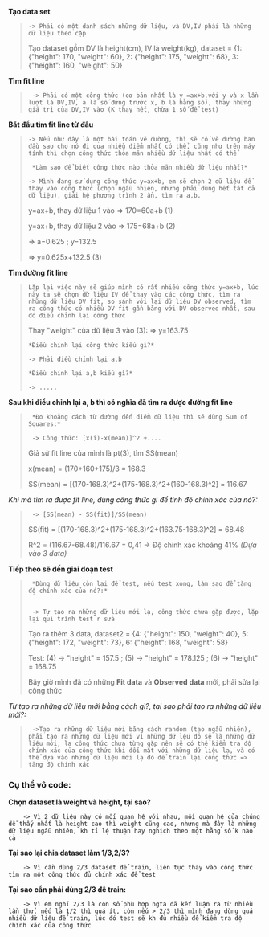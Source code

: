 **Tạo data set**

 >     -> Phải có một danh sách những dữ liệu, và DV,IV phải là những dữ liệu theo cặp
 > Tạo dataset gồm DV là height(cm), IV là weight(kg), dataset = {1: {"height": 170, "weight": 60}, 2: {"height": 175, "weight": 68}, 3: {"height": 160, "weight": 50}

**Tìm fit line**
	
 >      -> Phải có một công thức (cơ bản nhất là y =ax+b,với y và x lần lượt là DV,IV, a là số đứng trước x, b là hằng số), thay những giá trị của DV,IV vào (K thay hết, chừa 1 số để test)

**Bắt đầu tìm fit line từ đâu**
	
>     -> Nếu như đây là một bài toán vẽ đường, thì sẽ cố vẽ đường ban đầu sao cho nó đi qua nhiều điểm nhất có thể, cũng như trên máy tính thì chọn công thức thỏa mãn nhiều dữ liệu nhất có thể
>      	
>      *Làm sao để biết công thức nào thỏa mãn nhiều dữ liệu nhất?*
>	      
>     -> Mình đang sử dụng công thức y=ax+b, em sẽ chọn 2 dữ liệu để thay vào công thức (chọn ngẫu nhiên, nhưng phải dùng hết tất cả dữ liệu), giải hệ phương trình 2 ẩn, tìm ra a,b.
> y=ax+b, thay dữ liệu 1 vào => 170=60a+b (1)
> 
> y=ax+b, thay dữ liệu 2 vào => 175=68a+b (2)
> 
> => a=0.625 ; y=132.5
> 
> => y=0.625x+132.5 (3)

**Tìm đường fit line**
	
>     Lặp lại việc này sẽ giúp mình có rất nhiều công thức y=ax+b, lúc này ta sẽ chọn dữ liệu IV để thay vào các công thức, tìm ra những dữ liệu DV fit, so sánh với lại dữ liệu DV observed, tìm ra công thức có nhiều DV fit gần bằng với DV observed nhất, sau đó điều chỉnh lại công thức
>
> Thay "weight" của dữ liệu 3 vào (3): => y=163.75
> 
>     *Điều chỉnh lại công thức kiểu gì?*
>	
>     -> Phải điều chỉnh lại a,b
>	
>     *Điều chỉnh lại a,b kiểu gì?*
>	
>     -> .....

**Sau khi điều chỉnh lại a, b thì có nghĩa đã tìm ra được đường fit line**
	
>      *Đo khoảng cách từ đường đến điểm dữ liệu thì sẽ dùng Sum of Squares:*
>	
>      -> Công thức: [x(i)-x(mean)]^2 +....
>
> Giả sử fit line của mình là pt(3), tìm SS(mean)
>
> x(mean) = (170+160+175)/3 = 168.3
>
> SS(mean) = [(170-168.3)^2+(175-168.3)^2+(160-168.3)^2] = 116.67
> 
*Khi mà tìm ra được fit line, dùng công thức gì để tính độ chính xác của nó?:*
	
>      -> [SS(mean) - SS(fit)]/SS(mean)
>
> SS(fit) = [(170-168.3)^2+(175-168.3)^2+(163.75-168.3)^2] = 68.48
>
> R^2 = (116.67-68.48)/116.67 = 0,41 -> Độ chính xác khoảng 41% *(Dựa vào 3 data)*

**Tiếp theo sẽ đến giai đoạn test**
	
 >      *Dùng dữ liệu còn lại để test, nếu test xong, làm sao để tăng độ chính xác của nó?:*
> 
>	
 >      -> Tự tạo ra những dữ liệu mới lạ, công thức chưa gặp được, lặp lại qui trình test r sửa
>
> Tạo ra thêm 3 data, dataset2 = {4: {"height": 150, "weight": 40}, 5: {"height": 172, "weight": 73}, 6: {"height": 168, "weight": 58}
>
> Test: (4) -> "height" = 157.5 ; (5) -> "height" = 178.125 ; (6) -> "height" = 168.75
>
> Bây giờ mình đã có những **Fit data** và **Observed data** mới, phải sửa lại công thức
	
 *Tự tạo ra những dữ liệu mới bằng cách gì?, tại sao phải tạo ra những dữ liệu mới?:*
	
 >      ->Tạo ra những dữ liệu mới bằng cách random (tạo ngẫu nhiên), phải tạo ra những dữ liệu mới vì những dữ lệu đó sẽ là những dữ liệu mới, lạ công thức chưa từng gặp nên sẽ có thể kiểm tra độ chính xác của công thức khi đối mặt với những dữ liệu lạ, và có thể dựa vào những dữ liệu mới lạ đó để train lại công thức => tăng độ chính xác


### Cụ thể vô code:

**Chọn dataset là weight và height, tại sao?**

        -> Vì 2 dữ liệu này có mối quan hệ với nhau, mối quan hệ của chúng dễ thấy nhất là height cao thì weight cũng cao, nhưng mà đây là những dữ liệu ngẫu nhiên, kh tỉ lệ thuận hay nghịch theo một hằng số k nào cả

**Tại sao lại chia dataset làm 1/3,2/3?**

        -> Vì cần dùng 2/3 dataset để train, liên tục thay vào công thức tìm ra một công thức đủ chính xác để test

**Tại sao cần phải dùng 2/3 để train:**

        -> Vì em nghĩ 2/3 là con số phù hợp ngta đã kết luận ra từ nhiều lần thử, nếu là 1/2 thì quá ít, còn nếu > 2/3 thì mình đang dùng quá nhiều dữ liệu để train, lúc đó test sẽ kh đủ nhiều để kiểm tra độ chính xác của công thức
